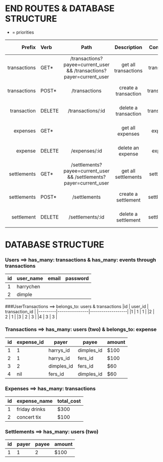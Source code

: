 # END ROUTES & DATABASE STRUCTURE

* = priorities


| Prefix        | Verb           | Path                                                                  | Description           | Controller#Action   | Return Message                       |
| -------------:|:-------------- |:---------------------------------------------------------------------:|:---------------------:|:-------------------:|:------------------------------------:|
| transactions  | GET*           | /transactions?payee=current_user && /transactions?payer=current_user  | get all transactions  | transactions#index  | renders transactions, else false     |
| transactions  | POST*          | /transactions                                                         | create a transaction  | transactions#create | on success: true, else false         |
| transaction   | DELETE         | /transactions/:id                                                     | delete a transaction  | transactions#delete | on success: true, else false         |
| expenses      | GET*           |                                                                       | get all expenses      | expenses#index      | renders expenses, else false         |
| expense       | DELETE         | /expenses/:id                                                         | delete an expense     | expense#delete      | on success: true, else false         |
| settlements   | GET*           | /settlements?payee=current_user && /settlements?payer=current_user    | get all settlements   | settlements#index   | renders settlements, else false      |
| settlements   | POST*          | /settlements                                                          | create a settlement   | settlements#create  | on success: true, else false         |
| settlement    | DELETE         | /settlements/:id                                                      | delete a settlement   | settlements#delete  | on success: true, else false         |


# DATABASE STRUCTURE

### Users  ==> has_many: transactions & has_many: events through transactions
| id     | user_name        | email           | password          |
|--------|------------------|-----------------|-------------------|
|1       | harrychen        |                 |                   |
|2       | dimple           |                 |                   |


###UserTransactions ==> belongs_to: users & transactions
|id       | user_id        | transaction_id    |
|---------|----------------|-------------------|
|1        | 1              | 1                 |
|2        | 2              | 1                 |
|3        | 2              | 3                 |
|4        | 3              | 3                 |     


### Transactions ==> has_many: users (two) & belongs_to: expense
|id     | expense_id      | payer        | payee       | amount    |
|-------|-----------------|--------------|-------------|-----------| 
|1      | 1               | harrys_id    | dimples_id  | $100      |
|2      | 1               | harrys_id    | fers_id     | $100      | 
|3      | 2               | dimples_id   | fers_id     | $60       | 
|4      | nil             | fers_id      | dimples_id  | $60       |


### Expenses ==> has_many: transactions
|id     | expense_name    | total_cost      |
|-------|-----------------|-----------------|
|1      |friday drinks    | $300            |
|2      |concert tix      | $100            |


### Settlements  ==> has_many: users (two)
|id     | payer        | payee       | amount    |
|-------|--------------|-------------|-----------|
|1      | 1            | 2           | $100      |


